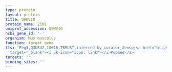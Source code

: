```yaml
---
type: protein
layout: protein
title: Q9WVI0
protein_name: Zim1
uniprot_accession: Q9WVI0
ncbi_gene_id: '-'
organism: Mus musculus
function: target gene
tfs: 'Peg3,Q3URU2,18616,TRRUST,inferred by curator,&ensp;<a href="https://www.ncbi.nlm.nih.gov/pubmed/?term=25265264%5Buid%5D"
  target="_blank"><i uk-icon="icon: link"></i>Pubmed</a>'
targets: ''
binding_sites: ''
---
```

